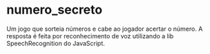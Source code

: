 # numero_secreto
Um jogo que sorteia números e cabe ao jogador acertar o número. A resposta é feita por reconhecimento de voz utilizando a lib SpeechRecognition do JavaScript. 
